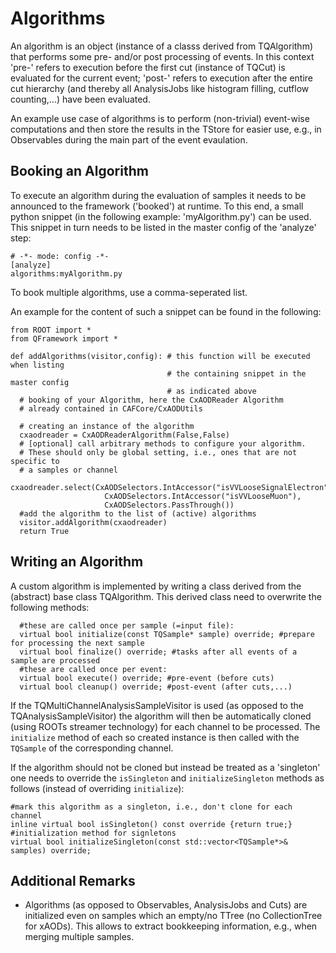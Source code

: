 Algorithms
====================

An algorithm is an object (instance of a classs derived from TQAlgorithm) that
performs some pre- and/or post processing of events. In this context 'pre-' 
refers to execution before the first cut (instance of TQCut) is evaluated for
the current event; 'post-' refers to execution after the entire cut hierarchy 
(and thereby all AnalysisJobs like histogram filling, cutflow counting,...) 
have been evaluated.

An example use case of algorithms is to perform (non-trivial) event-wise 
computations and then store the results in the TStore for easier use, e.g., in 
Observables during the main part of the event evaulation.


Booking an Algorithm
--------------------------
To execute an algorithm during the evaluation of samples it needs to be 
announced to the framework ('booked') at runtime. To this end, a small python 
snippet (in the following example: 'myAlgorithm.py') can be used. This snippet
in turn needs to be listed in the master config of the 'analyze' step:
```
# -*- mode: config -*-
[analyze]
algorithms:myAlgorithm.py
```
To book multiple algorithms, use a comma-seperated list.

An example for the content of such a snippet can be found in the following:
```
from ROOT import *
from QFramework import *

def addAlgorithms(visitor,config): # this function will be executed when listing
                                   # the containing snippet in the master config
                                   # as indicated above
  # booking of your Algorithm, here the CxAODReader Algorithm
  # already contained in CAFCore/CxAODUtils

  # creating an instance of the algorithm
  cxaodreader = CxAODReaderAlgorithm(False,False)
  # [optional] call arbitrary methods to configure your algorithm. 
  # These should only be global setting, i.e., ones that are not specific to 
  # a samples or channel 
  cxaodreader.select(CxAODSelectors.IntAccessor("isVVLooseSignalElectron"),
                     CxAODSelectors.IntAccessor("isVVLooseMuon"),
                     CxAODSelectors.PassThrough())
  #add the algorithm to the list of (active) algorithms
  visitor.addAlgorithm(cxaodreader)
  return True
```

Writing an Algorithm
--------------------------
A custom algorithm is implemented by writing a class derived from the (abstract)
base class TQAlgorithm. This derived class need to overwrite the following 
methods:
```
  #these are called once per sample (=input file):
  virtual bool initialize(const TQSample* sample) override; #prepare for processing the next sample
  virtual bool finalize() override; #tasks after all events of a sample are processed
  #these are called once per event:
  virtual bool execute() override; #pre-event (before cuts)
  virtual bool cleanup() override; #post-event (after cuts,...)
```
If the TQMultiChannelAnalysisSampleVisitor is used (as opposed to the 
TQAnalysisSampleVisitor) the algorithm will then be automatically cloned (using
ROOTs streamer technology) for each channel to be processed. The ```initialize```
method of each so created instance is then called with the ```TQSample``` of 
the corresponding channel.

If the algorithm should not be cloned but instead be treated as a 'singleton'
one needs to override the ```isSingleton``` and ```initializeSingleton``` 
methods as follows (instead of overriding ```initialize```):
```
#mark this algorithm as a singleton, i.e., don't clone for each channel
inline virtual bool isSingleton() const override {return true;} 
#initialization method for signletons
virtual bool initializeSingleton(const std::vector<TQSample*>& samples) override;
```


Additional Remarks
--------------------------
- Algorithms (as opposed to Observables, AnalysisJobs and Cuts) are initialized 
  even on samples which an empty/no TTree (no CollectionTree for xAODs). This 
  allows to extract bookkeeping information, e.g., when merging multiple samples.



